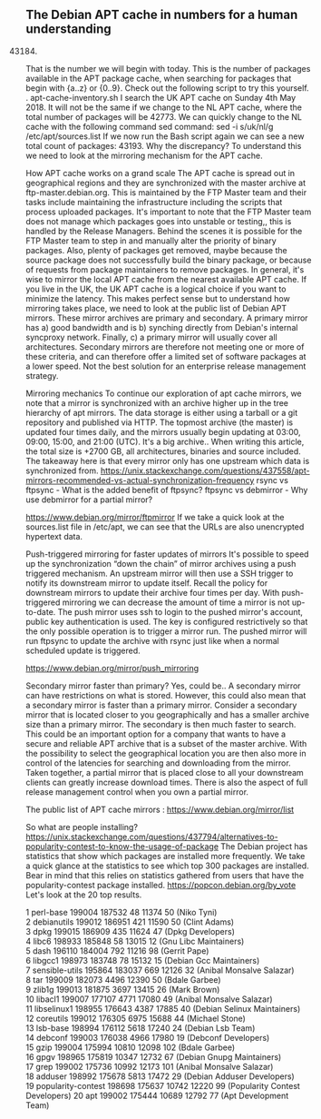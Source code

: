 ## The Debian APT cache in numbers for a human understanding

43184.
That is the number we will begin with today. This is the number of packages available in the APT package cache, when searching for packages that begin with {a..z} or {0..9}.
Check out the following script to try this yourself.
. apt-cache-inventory.sh
I search the UK APT cache on Sunday 4th May 2018. It will not be the same if we change to the NL APT cache, where the total number of packages will be 42773.
We can quickly change to the NL cache with the following command sed command:
sed -i s/uk/nl/g /etc/apt/sources.list
If we now run the Bash script again we can see a new total count of packages: 43193. Why the discrepancy? To understand this we need to look at the mirroring mechanism for the APT cache.

How APT cache works on a grand scale
The APT cache is spread out in geographical regions and they are synchronized with the master archive at ftp-master.debian.org. This is maintained by the FTP Master team and their tasks include maintaining the infrastructure including the scripts that process uploaded packages. It's important to note that the FTP Master team does not manage which packages goes into unstable or testing,, this is handled by the Release Managers.
Behind the scenes it is possible for the FTP Master team to step in and manually alter the priority of binary packages. Also, plenty of packages get removed, maybe because the source package does not successfully build the binary package, or because of requests from package maintainers to remove packages.
In general, it's wise to mirror the local APT cache from the nearest available APT cache. If you live in the UK, the UK APT cache is a logical choice if you want to minimize the latency. This makes perfect sense but to understand how mirroring takes place, we need to look at the public list of Debian APT mirrors. These mirror archives are primary and secondary. A primary mirror has a) good bandwidth and is b) synching directly from Debian's internal syncproxy network. Finally, c) a primary mirror will usually cover all architectures. Secondary mirrors are therefore not meeting one or more of these criteria, and can therefore offer a limited set of software packages at a lower speed. Not the best solution for an enterprise release management strategy.

Mirroring mechanics
To continue our exploration of apt cache mirrors, we note that a mirror is synchronized with an archive higher up in the tree hierarchy of apt mirrors. The data storage is either using a tarball or a git repository and published via HTTP.
The topmost archive (the master) is updated four times daily, and the mirrors usually begin updating at 03:00, 09:00, 15:00, and 21:00 (UTC). It's a big archive.. When writing this article, the total size is +2700 GB, all architectures, binaries and source included.
The takeaway here is that every mirror only has one upstream which data is synchronized from.
https://unix.stackexchange.com/questions/437558/apt-mirrors-recommended-vs-actual-synchronization-frequency
rsync vs ftpsync - What is the added benefit of ftpsync?
ftpsync vs debmirror - Why use debmirror for a partial mirror?

https://www.debian.org/mirror/ftpmirror
If we take a quick look at the sources.list file in /etc/apt, we can see that the URLs are also unencrypted hypertext data.

Push-triggered mirroring for faster updates of mirrors
It's possible to speed up the synchronization “down the chain” of mirror archives using a push triggered mechanism. An upstream mirror will then use a SSH trigger to notify its downstream mirror to update itself. Recall the policy for downstream mirrors to update their archive four times per day. With push-triggered mirroring we can decrease the amount of time a mirror is not up-to-date.
The push mirror uses ssh to login to the pushed mirror's account, public key authentication is used. The key is configured restrictively so that the only possible operation is to trigger a mirror run. The pushed mirror will run ftpsync to update the archive with rsync just like when a normal scheduled update is triggered.

https://www.debian.org/mirror/push_mirroring

Secondary mirror faster than primary? Yes, could be..
A secondary mirror can have restrictions on what is stored. However, this could also mean that a secondary mirror is faster than a primary mirror. Consider a secondary mirror that is located closer to you geographically and has a smaller archive size than a primary mirror. The secondary is then much faster to search. This could be an important option for a company that wants to have a secure and reliable APT archive that is a subset of the master archive. With the possibility to select the geographical location you are then also more in control of the latencies for searching and downloading from the mirror. Taken together, a partial mirror that is placed close to all your downstream clients can greatly increase download times. There is also the aspect of full release management control when you own a partial mirror.

The public list of APT cache mirrors : https://www.debian.org/mirror/list

So what are people installing?
https://unix.stackexchange.com/questions/437794/alternatives-to-popularity-contest-to-know-the-usage-of-package
The Debian project has statistics that show which packages are installed more frequently. We take a quick glance at the statistics to see which top 300 packages are installed. Bear in mind that this relies on statistics gathered from users that have the popularity-contest package installed.
https://popcon.debian.org/by_vote
Let's look at the 20 top results.

1     perl-base                      199004 187532    48 11374    50 (Niko Tyni)                     
2     debianutils                    199012 186951   421 11590    50 (Clint Adams)                   
3     dpkg                           199015 186909   435 11624    47 (Dpkg Developers)               
4     libc6                          198933 185848    58 13015    12 (Gnu Libc Maintainers)          
5     dash                           196110 184004   792 11216    98 (Gerrit Pape)                   
6     libgcc1                        198973 183748    78 15132    15 (Debian Gcc Maintainers)        
7     sensible-utils                 195864 183037   669 12126    32 (Anibal Monsalve Salazar)       
8     tar                            199009 182073  4496 12390    50 (Bdale Garbee)                  
9     zlib1g                         199013 181875  3697 13415    26 (Mark Brown)                    
10    libacl1                        199007 177107  4771 17080    49 (Anibal Monsalve Salazar)       
11    libselinux1                    198955 176643  4387 17885    40 (Debian Selinux Maintainers)    
12    coreutils                      199012 176305  6975 15688    44 (Michael Stone)                 
13    lsb-base                       198994 176112  5618 17240    24 (Debian Lsb Team)               
14    debconf                        199003 176038  4966 17980    19 (Debconf Developers)            
15    gzip                           199004 175994 10810 12098   102 (Bdale Garbee)                  
16    gpgv                           198965 175819 10347 12732    67 (Debian Gnupg Maintainers)      
17    grep                           199002 175736 10992 12173   101 (Anibal Monsalve Salazar)       
18    adduser                        198992 175678  5813 17472    29 (Debian Adduser Developers)     
19    popularity-contest             198698 175637 10742 12220    99 (Popularity Contest Developers) 
20    apt                            199002 175444 10689 12792    77 (Apt Development Team)          
